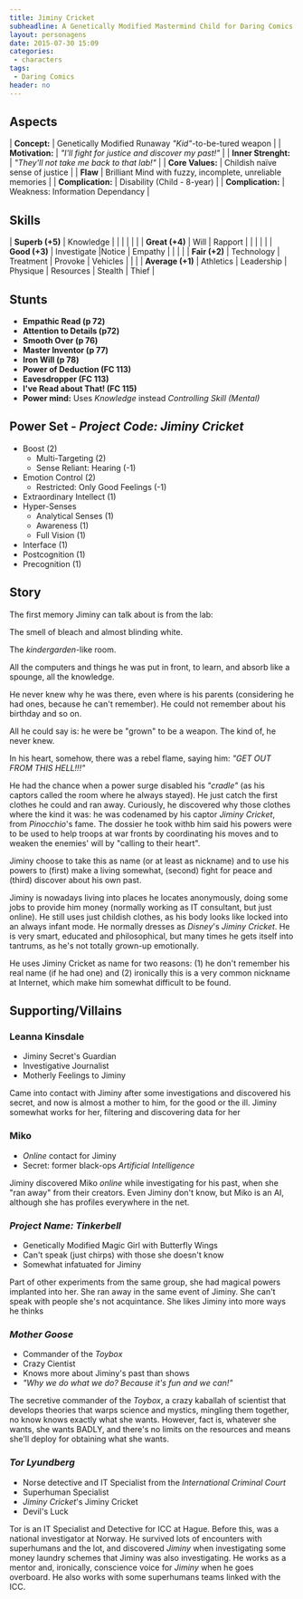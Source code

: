 ```yaml
---
title: Jiminy Cricket
subheadline: A Genetically Modified Mastermind Child for Daring Comics
layout: personagens
date: 2015-07-30 15:09
categories:
 - characters
tags:
 - Daring Comics
header: no
---
```


## Aspects

| **Concept:**        | Genetically Modified Runaway _"Kid"_-to-be-tured weapon    |
| **Motivation:**     | _"I'll fight for justice and discover my past!"_           |
| **Inner Strenght:** | _"They'll not take me back to that lab!"_                  |
| **Core Values:**    | Childish naïve sense of justice                            |
| **Flaw**            | Brilliant Mind with fuzzy, incomplete, unreliable memories |
| **Complication:**   | Disability (Child - 8-year)                                |
| **Complication:**   | Weakness: Information Dependancy                           |

## Skills

| **Superb (+5)** | Knowledge |   |   |   |   |   |
| **Great (+4)** | Will | Rapport |   |  |   |   |
| **Good (+3)** | Investigate |Notice  | Empathy |   |   |   |
| **Fair (+2)** | Technology | Treatment | Provoke | Vehicles |   |   |
| **Average (+1)** | Athletics | Leadership | Physique | Resources | Stealth | Thief |

## Stunts


+ **Empathic Read (p 72)** 
+ **Attention to Details (p72)**
+ **Smooth Over (p 76)**
+ **Master Inventor (p 77)**
+ **Iron Will (p 78)**
+ **Power of Deduction (FC 113)**
+ **Eavesdropper (FC 113)**
+ **I've Read about That! (FC 115)**
+ **Power mind:** Uses _Knowledge_ instead  _Controlling Skill (Mental)_

## Power Set - _Project Code: Jiminy Cricket_

+ Boost (2)
	+ Multi-Targeting (2)
	+ Sense Reliant: Hearing (-1)
+ Emotion Control (2)
	+ Restricted: Only Good Feelings (-1)
+ Extraordinary Intellect (1)
+ Hyper-Senses 
	+ Analytical Senses (1)
	+ Awareness (1)
	+ Full Vision (1)
+ Interface (1)
+ Postcognition (1)
+ Precognition (1)

## Story

The first memory Jiminy can talk about is from the lab: 

The smell of bleach and almost blinding white. 

The _kindergarden_-like room.

All the computers and things he was put in front, to learn, and absorb like a spounge, all the knowledge.

He never knew why he was there, even where is his parents (considering he had ones, because he can't remember). He could not remember about his birthday and so on. 

All he could say is: he were be "grown" to be a weapon. The kind of, he never knew.

In his heart, somehow, there was a rebel flame, saying him: _"GET OUT FROM THIS HELL!!!"_

He had the chance when a power surge disabled his _"cradle"_ (as his captors called the room where he always stayed). He just catch the first clothes he could and ran away. Curiously, he discovered why those clothes where the kind it was: he was codenamed by his captor _Jiminy Cricket_, from _Pinocchio_'s fame. The dossier he took withb him said his powers were to be used to help troops at war fronts by coordinating his moves and to weaken the enemies' will by "calling to their heart".

Jiminy choose to take this as name (or at least as nickname) and to use his powers to (first) make a living somewhat, (second) fight for peace and (third) discover about his own past.

Jiminy is nowadays living into places he locates anonymously, doing some jobs to provide him money (normally working as IT consultant, but just online). He still uses just childish clothes, as his body looks like locked into an always infant mode. He normally dresses as _Disney_'s _Jiminy Cricket_. He is very smart, educated and philosophical, but many times he gets itself into tantrums, as he's not totally grown-up emotionally.

He uses Jiminy Cricket as name for two reasons: (1) he don't remember his real name (if he had one) and (2) ironically this is a very common nickname at Internet, which make him somewhat difficult to be found.

## Supporting/Villains

### Leanna Kinsdale

+ Jiminy Secret's Guardian
+ Investigative Journalist
+ Motherly Feelings to Jiminy

Came into contact with Jiminy after some investigations and discovered his secret, and now is almost a mother to him, for the good or the ill. Jiminy somewhat works for her, filtering and discovering data for her

### Miko

+ _Online_ contact for Jiminy
+ Secret: former black-ops _Artificial Intelligence_

Jiminy discovered Miko _online_ while investigating for his past, when she "ran away" from their creators. Even Jiminy don't know, but Miko is an AI, although she has profiles everywhere in the net.

### _Project Name: Tinkerbell_

+ Genetically Modified Magic Girl with Butterfly Wings
+ Can't speak (just chirps) with those she doesn't know
+ Somewhat infatuated for Jiminy

Part of other experiments from the same group, she had magical powers implanted into her. She ran away in the same event of Jiminy. She can't speak with people she's not acquintance. She likes Jiminy into more ways he thinks

### _Mother Goose_

+ Commander of the _Toybox_
+ Crazy Cientist
+ Knows more about Jiminy's past than shows
+ _"Why we do what we do? Because it's fun and we can!"_

The secretive commander of the _Toybox_, a crazy kaballah of scientist that develops theories that warps science and mystics, mingling them together, no know knows exactly what she wants. However, fact is, whatever she wants, she wants BADLY, and there's no limits on the resources and means she'll deploy for obtaining what she wants.

### _Tor Lyundberg_

+ Norse detective and IT Specialist from the _International Criminal Court_
+ Superhuman Specialist
+ _Jiminy Cricket_'s Jiminy Cricket
+ Devil's Luck

Tor is an IT Specialist and Detective for ICC at Hague. Before this, was a national investigator at Norway. He survived lots of encounters with superhumans and the lot, and discovered _Jiminy_ when investigating some money laundry schemes that Jiminy was also investigating. He works as a mentor and, ironically, conscience voice for _Jiminy_ when he goes overboard. He also works with some superhumans teams linked with the ICC.
